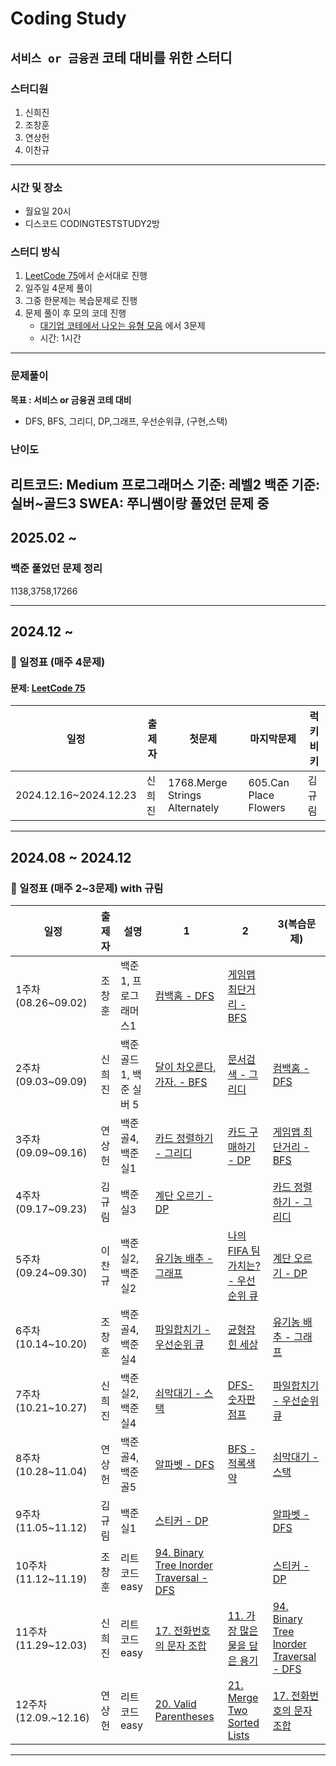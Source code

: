 # Coding Study
`서비스 or 금융권` 코테 대비를 위한 스터디
---

### 스터디원
1. 신희진
2. 조창훈
3. 연상헌
4. 이찬규
---   

### 시간 및 장소
- 월요일 20시
- 디스코드 CODINGTESTSTUDY2방

### 스터디 방식
1. [LeetCode 75](https://leetcode.com/studyplan/leetcode-75/)에서 순서대로 진행
2. 일주일 4문제 풀이
3. 그중 한문제는 복습문제로 진행
4. 문제 풀이 후 모의 코데 진행
   - [대기업 코테에서 나오는 유형 모음](https://www.acmicpc.net/workbook/view/8708) 에서 3문제
   - 시간: 1시간
---

### 문제풀이
**목표 : 서비스 or 금융권 코테 대비**
- DFS, BFS, 그리디, DP,그래프, 우선순위큐, (구현,스택)

### 난이도
리트코드: Medium
프로그래머스 기준: 레벨2
백준 기준: 실버~골드3
SWEA: 쭈니쌤이랑 풀었던 문제 중
---
## 2025.02 ~
### 백준 풀었던 문제 정리
1138,3758,17266



---
## 2024.12 ~ 
### 📆 일정표 (매주 4문제) 
#### 문제: [LeetCode 75](https://leetcode.com/studyplan/leetcode-75/)

| 일정                | 출제자 | 첫문제                                                         | 마지막문제                                                                              | 럭키비키                                                                                   |
|-------------------|-----|------------------------------------------------------------|----------------------------------------------------------------------------------| ------------------------------------------------------------------------------------- |
| 2024.12.16~2024.12.23 | 신희진 |      1768.Merge Strings Alternately     | 605.Can Place Flowers |      김규림                                                                                 |




---

## 2024.08 ~ 2024.12
### 📆 일정표 (매주 2~3문제) with 규림

| 일정                | 출제자 | 설명              | 1                                                          | 2                                                                                | 3(복습문제)                                                                                     |
|---------------|----------|-----------------|------------------------------------------------------------|----------------------------------------------------------------------------------| ------------------------------------------------------------------------------------- |
| 1주차 (08.26~09.02) | 조창훈 | 백준1, 프로그래머스1    | [컴백홈 - DFS](https://www.acmicpc.net/problem/1189)          | [게임맵 최단거리 - BFS](https://school.programmers.co.kr/learn/courses/30/lessons/1844) |                                                                                       |
| 2주차 (09.03~09.09) | 신희진 | 백준 골드1, 백준 실버 5 | [달이 차오른다, 가자. - BFS](https://www.acmicpc.net/problem/1194) | [문서검색 - 그리디](https://www.acmicpc.net/problem/1543)  |     [컴백홈 - DFS](https://www.acmicpc.net/problem/1189)               |
| 3주차 (09.09~09.16) | 연상헌 | 백준 골4, 백준 실1    | [카드 정렬하기 - 그리디](https://www.acmicpc.net/problem/1715)          | [카드 구매하기 - DP](https://www.acmicpc.net/problem/11052) |  [게임맵 최단거리 - BFS](https://school.programmers.co.kr/learn/courses/30/lessons/1844)  |
| 4주차 (09.17~09.23) | 김규림 | 백준 실3    | [계단 오르기 - DP](https://www.acmicpc.net/problem/2579)         |  |  [카드 정렬하기 - 그리디](https://www.acmicpc.net/problem/1715)  |
| 5주차 (09.24~09.30) | 이찬규 | 백준 실2, 백준 실2    | [유기농 배추 - 그래프](https://www.acmicpc.net/problem/1012)         | [나의 FIFA 팀 가치는? - 우선순위 큐](https://www.acmicpc.net/problem/29160) |  [계단 오르기 - DP](https://www.acmicpc.net/problem/2579)  |
| 6주차 (10.14~10.20) | 조창훈 | 백준 골4, 백준 실4    | [파일합치기 - 우선순위 큐](https://www.acmicpc.net/problem/13975)         | [균형잡힌 세상](https://www.acmicpc.net/problem/4949) | [유기농 배추 - 그래프](https://www.acmicpc.net/problem/1012)|
| 7주차 (10.21~10.27) | 신희진 | 백준 실2, 백준 실4    | [쇠막대기 - 스택](https://www.acmicpc.net/problem/10799)         | [DFS-숫자판 점프](https://www.acmicpc.net/problem/2210) | [파일합치기 - 우선순위 큐](https://www.acmicpc.net/problem/13975)|
| 8주차 (10.28~11.04) | 연상헌 | 백준 골4, 백준 골5    | [알파벳 - DFS](https://www.acmicpc.net/problem/1987)         | [BFS - 적록색약](https://www.acmicpc.net/problem/10026) | [쇠막대기 - 스택](https://www.acmicpc.net/problem/10799)|
| 9주차 (11.05~11.12) | 김규림 | 백준 실1    | [스티커 - DP](https://www.acmicpc.net/problem/9465)         |  | [알파벳 - DFS](https://www.acmicpc.net/problem/1987)|
| 10주차 (11.12~11.19) | 조창훈 | 리트코드 easy    | [94. Binary Tree Inorder Traversal - DFS](https://leetcode.com/problems/binary-tree-inorder-traversal/)         |  | [스티커 - DP](https://www.acmicpc.net/problem/9465)|
| 11주차 (11.29~12.03) | 신희진 | 리트코드 easy    | [17. 전화번호의 문자 조합](https://leetcode.com/problems/letter-combinations-of-a-phone-number/description/)       | [11. 가장 많은 물을 담은 용기](https://leetcode.com/problems/container-with-most-water/description/) |[94. Binary Tree Inorder Traversal - DFS](https://leetcode.com/problems/binary-tree-inorder-traversal/)|
| 12주차 (12.09.~12.16) | 연상헌 | 리트코드 easy    | [20. Valid Parentheses](https://leetcode.com/problems/valid-parentheses/description/)       | [21. Merge Two Sorted Lists](https://leetcode.com/problems/merge-two-sorted-lists/description/) |[17. 전화번호의 문자 조합](https://leetcode.com/problems/letter-combinations-of-a-phone-number/description/)|
<hr>

